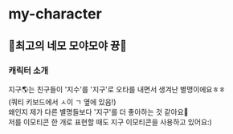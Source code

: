 # my-character
## 🎉최고의 네모 모야모야 뀽🎉

### 캐릭터 소개
지구🌎는 친구들이 '지수'를 '지구'로 오타를 내면서 생겨난 별명이에요ㅎㅎ<br>
(쿼티 키보드에서 ㅅ이 ㄱ 옆에 있음!)<br>
왜인지 제가 다른 별명들보다 '지구'를 더 좋아하는 것 같아요🤔<br>
저를 이모티콘 한 개로 표현할 때도 지구 이모티콘을 사용하고 있어요:)<br>
